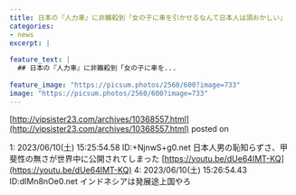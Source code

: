 ```yaml
---
title: 日本の『人力車』に非難殺到「女の子に車を引かせるなんて日本人は頭おかしい」
categories:
- news
excerpt: |
  
feature_text: |
  ## 日本の『人力車』に非難殺到「女の子に車を...
  
feature_image: "https://picsum.photos/2560/600?image=733"
image: "https://picsum.photos/2560/600?image=733"
---
```


[http://vipsister23.com/archives/10368557.html](http://vipsister23.com/archives/10368557.html)
posted on 

<!--more-->

1: 2023/06/10(土) 15:25:54.58 ID:+NjnwS+g0.net 日本人男の恥知らずさ、甲斐性の無さが世界中に公開されてしまった [https://youtu.be/dUe64IMT-KQ](https://youtu.be/dUe64IMT-KQ) 4: 2023/06/10(土) 15:26:54.43 ID:dIMn8nOe0.net インドネシアは発展途上国やろ
